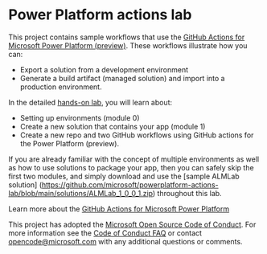 
# Power Platform actions lab

This project contains sample workflows that use the [GitHub Actions for Microsoft Power Platform (preview)](https://github.com/microsoft/powerplatform-actions).
These workflows illustrate how you can:
- Export a solution from a development environment
- Generate a build artifact (managed solution) and import into a production environment.

In  the detailed [hands-on lab](https://github.com/microsoft/powerplatform-actions-lab/blob/main/PowerActionsLab.zip), you will learn about:
- Setting up environments (module 0)
- Create a new solution that contains your app (module 1) 
- Create a new repo and two GitHub workflows using GitHub actions for the Power Platform (preview).

If you are already familiar with the concept of multiple environments as well as how to use solutions to package your app, then you can safely skip the first two modules, and simply download and use the [sample ALMLab solution] (https://github.com/microsoft/powerplatform-actions-lab/blob/main/solutions/ALMLab_1_0_0_1.zip) throughout this lab. 

Learn more about the [GitHub Actions for Microsoft Power Platform](https://docs.microsoft.com/en-us/power-platform/alm/devops-github-actions)

This project has adopted the [Microsoft Open Source Code of Conduct](https://opensource.microsoft.com/codeofconduct/).
For more information see the [Code of Conduct FAQ](https://opensource.microsoft.com/codeofconduct/faq/) or
contact [opencode@microsoft.com](mailto:opencode@microsoft.com) with any additional questions or comments.
